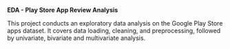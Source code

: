 **EDA - Play Store App Review Analysis**

This project conducts an exploratory data analysis on the Google Play Store apps dataset. It covers data loading, cleaning, and preprocessing, followed by univariate, bivariate and multivariate analysis.
